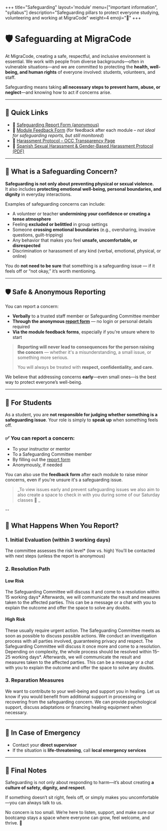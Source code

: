 +++
title="Safeguarding"
layout='module'
menu=["important information", "syllabus"]
description="Safeguarding pillars to protect everyone studying, volunteering and working at MigraCode"
weight=4
emoji="🛟"
+++


# 🛡️ Safeguarding at MigraCode

At MigraCode, creating a safe, respectful, and inclusive environment is essential. We work with people from diverse backgrounds—often in vulnerable situations—and we are committed to protecting the **health, well-being, and human rights** of everyone involved: students, volunteers, and staff.

Safeguarding means taking **all necessary steps to prevent harm, abuse, or neglect**—and knowing how to act if concerns arise.

---

## 📌 Quick Links

- 📄 [Safeguarding Report Form (anonymous)](https://airtable.com/appbRpCtQ1p9CP6Jd/shrz8nmrNMu4K71lo)
- 💬 [Module Feedback Form](#) (for feedback after each module – *not ideal for safeguarding reports, but still monitored*)
- 🧾 [Harassment Protocol – OCC Transparency Page](https://openculturalcenter.org/transparency/)
- 📘 [Spanish Sexual Harassment & Gender-Based Harassment Protocol (PDF)](https://drive.google.com/file/d/1GFW7af4u_1MdmTE6IHve4ggxMqeK25m7/view?usp=sharing)

---

## 🧠 What is a Safeguarding Concern?

**Safeguarding is not only about preventing physical or sexual violence.**  
It also includes **protecting emotional well-being, personal boundaries, and dignity** in everyday interactions.

Examples of safeguarding concerns can include:

- A volunteer or teacher **undermining your confidence or creating a tense atmosphere**
- Feeling **excluded or belittled** in group settings
- Someone **crossing emotional boundaries** (e.g., oversharing, invasive questions, guilt-tripping)
- Any behavior that makes you feel **unsafe, uncomfortable, or disrespected**
- Discrimination or harassment of any kind (verbal, emotional, physical, or online)

You do **not need to be sure** that something is a safeguarding issue — if it feels off or “not okay,” it’s worth mentioning.

---

## 🛡️ Safe & Anonymous Reporting

You can report a concern:
- **Verbally** to a trusted staff member or Safeguarding Committee member
- **Through the anonymous [report form](https://airtable.com/appbRpCtQ1p9CP6Jd/shrz8nmrNMu4K71lo)** — no login or personal details required
- **Via the module feedback forms**, especially if you're unsure where to start

> **Reporting will never lead to consequences for the person raising the concern** — whether it's a misunderstanding, a small issue, or something more serious.  
>  
> You will always be treated with **respect, confidentiality, and care.**

We believe that addressing concerns **early**—even small ones—is the best way to protect everyone’s well-being.

---

## 🧍 For Students

As a student, you are **not responsible for judging whether something is a safeguarding issue**. Your role is simply to **speak up** when something feels off.

### ✅ You can report a concern:
- To your instructor or mentor
- To a Safeguarding Committee member
- By filling out the [report form](https://airtable.com/appbRpCtQ1p9CP6Jd/shrz8nmrNMu4K71lo)
- Anonymously, if needed

You can also use the **feedback form** after each module to raise minor concerns, even if you're unsure it's a safeguarding issue.

> _To view issues early and prevent safeguarding issues we also aim to also create a space to check in with you during some of our Saturday classes 🌱 _


--

## 🔎 What Happens When You Report?


### 1. Initial Evaluation (within 3 working days)
The committee assesses the risk level* (low vs. high)
You’ll be contacted with next steps (unless the report is anonymous)

### 2. Resolution Path
#### Low Risk
The Safeguarding Committee will discuss it and come to a resolution within 15 working days*
Afterwards, we will communicate the result and measures taken to the affected parties. This can be a message or a chat with you to explain the outcome and offer the space to solve any doubts.

#### High Risk
These usually require urgent action. The Safeguarding Committee meets as soon as possible to discuss possible actions.
We conduct an investigation process with all parties involved, guaranteeing privacy and respect.
The Safeguarding Committee will discuss it once more and come to a resolution.
Depending on complexity, the whole process should be resolved within 15–25 working days*.
Afterwards, we will communicate the result and measures taken to the affected parties. This can be a message or a chat with you to explain the outcome and offer the space to solve any doubts.

### 3. Reparation Measures
We want to contribute to your well-being and support you in healing. Let us know if you would benefit from additional support in processing or recovering from the safeguarding concern. We can provide psychological support, discuss adaptations or financing healing equipment when necessary.


---

## 🧯 In Case of Emergency

- Contact your **direct supervisor**
- If the situation is **life-threatening**, call **local emergency services**

---

## 🌱 Final Notes

Safeguarding is not only about responding to harm—it’s about creating **a culture of safety, dignity, and respect**.

If something doesn’t sit right, feels off, or simply makes you uncomfortable—you can always talk to us.

No concern is too small. We’re here to listen, support, and make sure our bootcamp stays a space where everyone can grow, feel welcome, and thrive. 💛


